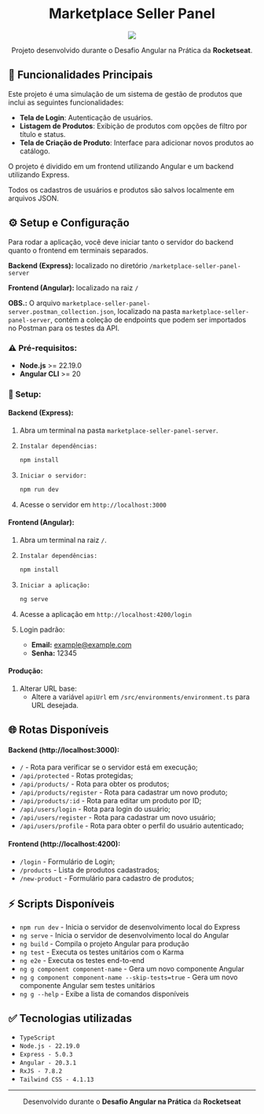 <div align="center">

# Marketplace Seller Panel

</div>

<div align="center">
    <img src="https://img.shields.io/badge/Status-Conclu%C3%ADdo-brightgreen?style=for-the-badge"/>
    <!-- <img src="https://img.shields.io/badge/Status-Em%20Desenvolvimento-orange?style=for-the-badge"/> -->
</div>

<div align="center">

Projeto desenvolvido durante o Desafio Angular na Prática da **Rocketseat**.

</div>

## 🎯 Funcionalidades Principais
Este projeto é uma simulação de um sistema de gestão de produtos que inclui as seguintes funcionalidades:

- **Tela de Login**: Autenticação de usuários.
- **Listagem de Produtos**: Exibição de produtos com opções de filtro por título e status.
- **Tela de Criação de Produto**: Interface para adicionar novos produtos ao catálogo.

O projeto é dividido em um frontend utilizando Angular e um backend utilizando Express.

Todos os cadastros de usuários e produtos são salvos localmente em arquivos JSON.

## ⚙️ Setup e Configuração

Para rodar a aplicação, você deve iniciar tanto o servidor do backend quanto o frontend em terminais separados.

**Backend (Express):** localizado no diretório `/marketplace-seller-panel-server`

**Frontend (Angular):** localizado na raiz `/`

**OBS.:** O arquivo `marketplace-seller-panel-server.postman_collection.json`, localizado na pasta `marketplace-seller-panel-server`, contém a coleção de endpoints que podem ser importados no Postman para os testes da API.

### ⚠️ Pré-requisitos:

- **Node.js** >= 22.19.0
- **Angular CLI** >= 20
  
### 🔧 Setup:

#### Backend (Express):

1. Abra um terminal na pasta `marketplace-seller-panel-server`.
   
2. `Instalar dependências:`
   ```bash
   npm install
   ```

3. `Iniciar o servidor:`
   ```bash
   npm run dev
   ```

4. Acesse o servidor em `http://localhost:3000`

#### Frontend (Angular):

1. Abra um terminal na raiz `/`.
   
2. `Instalar dependências:`
   ```bash
   npm install
   ```

3. `Iniciar a aplicação:`
   ```bash
   ng serve
   ```

4. Acesse a aplicação em `http://localhost:4200/login`
   
5. Login padrão: 
   - **Email:** example@example.com
   - **Senha:** 12345

#### Produção:
1. Alterar URL base:
   - Altere a variável `apiUrl` em `/src/environments/environment.ts` para URL desejada.

## 🌐 Rotas Disponíveis
#### Backend (http://localhost:3000):

- `/` - Rota para verificar se o servidor está em execução;
- `/api/protected` - Rotas protegidas;
- `/api/products/` - Rota para obter  os produtos;
- `/api/products/register` - Rota para cadastrar um novo produto;
- `/api/products/:id` - Rota para editar um produto por ID;
- `/api/users/login` - Rota para login do usuário;
- `/api/users/register` - Rota para cadastrar um novo usuário;
- `/api/users/profile` - Rota para obter o perfil do usuário autenticado;

#### Frontend (http://localhost:4200):

- `/login` - Formulário de Login;
- `/products` - Lista de produtos cadastrados;
- `/new-product` - Formulário para cadastro de produtos;

## ⚡ Scripts Disponíveis

- `npm run dev` - Inicia o servidor de desenvolvimento local do Express
- `ng serve` - Inicia o servidor de desenvolvimento local do Angular
- `ng build` - Compila o projeto Angular para produção
- `ng test` - Executa os testes unitários com o Karma
- `ng e2e` - Executa os testes end-to-end
- `ng g component component-name` - Gera um novo componente Angular
- `ng g component component-name --skip-tests=true` - Gera um novo componente Angular sem testes unitários
- `ng g --help` - Exibe a lista de comandos disponíveis

## ✅ Tecnologias utilizadas

- `TypeScript`
- `Node.js - 22.19.0`
- `Express - 5.0.3`
- `Angular - 20.3.1`
- `RxJS - 7.8.2`
- `Tailwind CSS - 4.1.13`

---

<div align="center">

Desenvolvido durante o **Desafio Angular na Prática** da **Rocketseat**

</div>